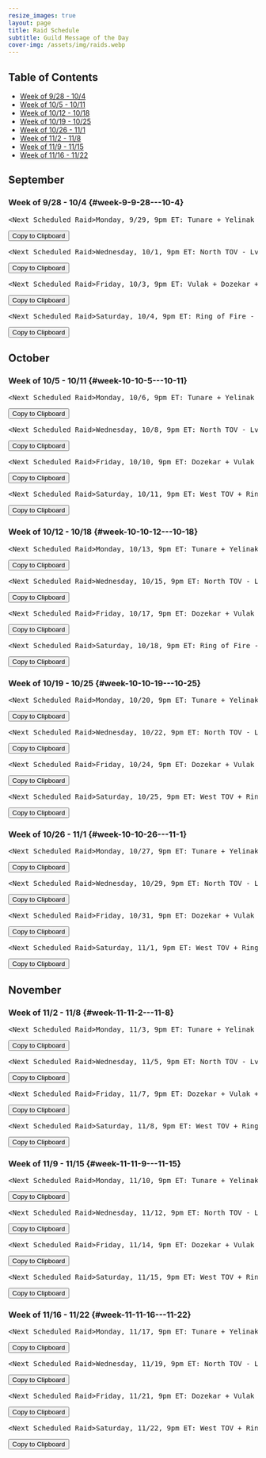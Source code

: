 ```yaml
---
resize_images: true
layout: page
title: Raid Schedule
subtitle: Guild Message of the Day
cover-img: /assets/img/raids.webp
---
```


## Table of Contents

- [Week of 9/28 - 10/4](#week-9-9-28---10-4)
- [Week of 10/5 - 10/11](#week-10-10-5---10-11)
- [Week of 10/12 - 10/18](#week-10-10-12---10-18)
- [Week of 10/19 - 10/25](#week-10-10-19---10-25)
- [Week of 10/26 - 11/1](#week-10-10-26---11-1)
- [Week of 11/2 - 11/8](#week-11-11-2---11-8)
- [Week of 11/9 - 11/15](#week-11-11-9---11-15)
- [Week of 11/16 - 11/22](#week-11-11-16---11-22)

## September


### Week of 9/28 - 10/4 {#week-9-9-28---10-4}

<div class="copy-text-container"><pre class="copy-text-content" id="copy-box-dok4f8f7i">&lt;Next Scheduled Raid&gt;Monday, 9/29, 9pm ET: Tunare + Yelinak + Plane of Fear + HoT - Lv55+ to raid - Join us at FormerGlory.LOL</pre><button class="copy-button" onclick="copyText('copy-box-dok4f8f7i')">Copy to Clipboard</button></div>

<div class="copy-text-container"><pre class="copy-text-content" id="copy-box-t5vcyww9u">&lt;Next Scheduled Raid&gt;Wednesday, 10/1, 9pm ET: North TOV - Lv55+ to raid - Join us at FormerGlory.LOL</pre><button class="copy-button" onclick="copyText('copy-box-t5vcyww9u')">Copy to Clipboard</button></div>

<div class="copy-text-container"><pre class="copy-text-content" id="copy-box-e7jw3y1nn">&lt;Next Scheduled Raid&gt;Friday, 10/3, 9pm ET: Vulak + Dozekar + Klandi & Zlandi + Sleeper's Tomb - Lv55+ to raid - Join us at FormerGlory.LOL</pre><button class="copy-button" onclick="copyText('copy-box-e7jw3y1nn')">Copy to Clipboard</button></div>

<div class="copy-text-container"><pre class="copy-text-content" id="copy-box-23tq5y53o">&lt;Next Scheduled Raid&gt;Saturday, 10/4, 9pm ET: Ring of Fire - Lv55+ to raid - Join us at FormerGlory.LOL</pre><button class="copy-button" onclick="copyText('copy-box-23tq5y53o')">Copy to Clipboard</button></div>


## October


### Week of 10/5 - 10/11 {#week-10-10-5---10-11}

<div class="copy-text-container"><pre class="copy-text-content" id="copy-box-49585clts">&lt;Next Scheduled Raid&gt;Monday, 10/6, 9pm ET: Tunare + Yelinak + KT + Plane of Fear + HoT - Lv55+ to raid - Join us at FormerGlory.LOL</pre><button class="copy-button" onclick="copyText('copy-box-49585clts')">Copy to Clipboard</button></div>

<div class="copy-text-container"><pre class="copy-text-content" id="copy-box-yr2eathnr">&lt;Next Scheduled Raid&gt;Wednesday, 10/8, 9pm ET: North TOV - Lv55+ to raid - Join us at FormerGlory.LOL</pre><button class="copy-button" onclick="copyText('copy-box-yr2eathnr')">Copy to Clipboard</button></div>

<div class="copy-text-container"><pre class="copy-text-content" id="copy-box-yrjg8hjia">&lt;Next Scheduled Raid&gt;Friday, 10/10, 9pm ET: Dozekar + Vulak + Klandi & Zlandi + AoW - Lv55+ to raid - Join us at FormerGlory.LOL</pre><button class="copy-button" onclick="copyText('copy-box-yrjg8hjia')">Copy to Clipboard</button></div>

<div class="copy-text-container"><pre class="copy-text-content" id="copy-box-864xldpso">&lt;Next Scheduled Raid&gt;Saturday, 10/11, 9pm ET: West TOV + Ring War + Dain - Lv55+ to raid - Join us at FormerGlory.LOL</pre><button class="copy-button" onclick="copyText('copy-box-864xldpso')">Copy to Clipboard</button></div>


### Week of 10/12 - 10/18 {#week-10-10-12---10-18}

<div class="copy-text-container"><pre class="copy-text-content" id="copy-box-tkmj0noek">&lt;Next Scheduled Raid&gt;Monday, 10/13, 9pm ET: Tunare + Yelinak + KT + Plane of Fear + HoT - Lv55+ to raid - Join us at FormerGlory.LOL</pre><button class="copy-button" onclick="copyText('copy-box-tkmj0noek')">Copy to Clipboard</button></div>

<div class="copy-text-container"><pre class="copy-text-content" id="copy-box-r3tmf3wbn">&lt;Next Scheduled Raid&gt;Wednesday, 10/15, 9pm ET: North TOV - Lv55+ to raid - Join us at FormerGlory.LOL</pre><button class="copy-button" onclick="copyText('copy-box-r3tmf3wbn')">Copy to Clipboard</button></div>

<div class="copy-text-container"><pre class="copy-text-content" id="copy-box-qrqhgdhe4">&lt;Next Scheduled Raid&gt;Friday, 10/17, 9pm ET: Dozekar + Vulak + AoW + Sleeper's Tomb - Lv55+ to raid - Join us at FormerGlory.LOL</pre><button class="copy-button" onclick="copyText('copy-box-qrqhgdhe4')">Copy to Clipboard</button></div>

<div class="copy-text-container"><pre class="copy-text-content" id="copy-box-1awyvdu6b">&lt;Next Scheduled Raid&gt;Saturday, 10/18, 9pm ET: Ring of Fire - Lv55+ to raid - Join us at FormerGlory.LOL</pre><button class="copy-button" onclick="copyText('copy-box-1awyvdu6b')">Copy to Clipboard</button></div>


### Week of 10/19 - 10/25 {#week-10-10-19---10-25}

<div class="copy-text-container"><pre class="copy-text-content" id="copy-box-1shmt9x8t">&lt;Next Scheduled Raid&gt;Monday, 10/20, 9pm ET: Tunare + Yelinak + KT + Plane of Fear + HoT - Lv55+ to raid - Join us at FormerGlory.LOL</pre><button class="copy-button" onclick="copyText('copy-box-1shmt9x8t')">Copy to Clipboard</button></div>

<div class="copy-text-container"><pre class="copy-text-content" id="copy-box-eo2ikwabi">&lt;Next Scheduled Raid&gt;Wednesday, 10/22, 9pm ET: North TOV - Lv55+ to raid - Join us at FormerGlory.LOL</pre><button class="copy-button" onclick="copyText('copy-box-eo2ikwabi')">Copy to Clipboard</button></div>

<div class="copy-text-container"><pre class="copy-text-content" id="copy-box-7h5ohze5r">&lt;Next Scheduled Raid&gt;Friday, 10/24, 9pm ET: Dozekar + Vulak + AoW + Sleeper's Tomb - Lv55+ to raid - Join us at FormerGlory.LOL</pre><button class="copy-button" onclick="copyText('copy-box-7h5ohze5r')">Copy to Clipboard</button></div>

<div class="copy-text-container"><pre class="copy-text-content" id="copy-box-bghs5w0nc">&lt;Next Scheduled Raid&gt;Saturday, 10/25, 9pm ET: West TOV + Ring War + Dain - Lv55+ to raid - Join us at FormerGlory.LOL</pre><button class="copy-button" onclick="copyText('copy-box-bghs5w0nc')">Copy to Clipboard</button></div>


### Week of 10/26 - 11/1 {#week-10-10-26---11-1}

<div class="copy-text-container"><pre class="copy-text-content" id="copy-box-9clg8p23x">&lt;Next Scheduled Raid&gt;Monday, 10/27, 9pm ET: Tunare + Yelinak + KT + Plane of Fear  + HoT - Lv55+ to raid - Join us at FormerGlory.LOL</pre><button class="copy-button" onclick="copyText('copy-box-9clg8p23x')">Copy to Clipboard</button></div>

<div class="copy-text-container"><pre class="copy-text-content" id="copy-box-4qoapx4k6">&lt;Next Scheduled Raid&gt;Wednesday, 10/29, 9pm ET: North TOV - Lv55+ to raid - Join us at FormerGlory.LOL</pre><button class="copy-button" onclick="copyText('copy-box-4qoapx4k6')">Copy to Clipboard</button></div>

<div class="copy-text-container"><pre class="copy-text-content" id="copy-box-hxdl6swtj">&lt;Next Scheduled Raid&gt;Friday, 10/31, 9pm ET: Dozekar + Vulak + AoW + Sleeper's Tomb - Lv55+ to raid - Join us at FormerGlory.LOL</pre><button class="copy-button" onclick="copyText('copy-box-hxdl6swtj')">Copy to Clipboard</button></div>

<div class="copy-text-container"><pre class="copy-text-content" id="copy-box-eaht3ivo7">&lt;Next Scheduled Raid&gt;Saturday, 11/1, 9pm ET: West TOV + Ring War + Dain - Lv55+ to raid - Join us at FormerGlory.LOL</pre><button class="copy-button" onclick="copyText('copy-box-eaht3ivo7')">Copy to Clipboard</button></div>


## November


### Week of 11/2 - 11/8 {#week-11-11-2---11-8}

<div class="copy-text-container"><pre class="copy-text-content" id="copy-box-2ynr4bjfs">&lt;Next Scheduled Raid&gt;Monday, 11/3, 9pm ET: Tunare + Yelinak + KT + Plane of Fear + HoT - Lv55+ to raid - Join us at FormerGlory.LOL</pre><button class="copy-button" onclick="copyText('copy-box-2ynr4bjfs')">Copy to Clipboard</button></div>

<div class="copy-text-container"><pre class="copy-text-content" id="copy-box-rtdagz5ea">&lt;Next Scheduled Raid&gt;Wednesday, 11/5, 9pm ET: North TOV - Lv55+ to raid - Join us at FormerGlory.LOL</pre><button class="copy-button" onclick="copyText('copy-box-rtdagz5ea')">Copy to Clipboard</button></div>

<div class="copy-text-container"><pre class="copy-text-content" id="copy-box-020spvptl">&lt;Next Scheduled Raid&gt;Friday, 11/7, 9pm ET: Dozekar + Vulak + AoW + Sleeper's Tomb - Lv55+ to raid - Join us at FormerGlory.LOL</pre><button class="copy-button" onclick="copyText('copy-box-020spvptl')">Copy to Clipboard</button></div>

<div class="copy-text-container"><pre class="copy-text-content" id="copy-box-yyddg0xng">&lt;Next Scheduled Raid&gt;Saturday, 11/8, 9pm ET: West TOV + Ring War + Dain - Lv55+ to raid - Join us at FormerGlory.LOL</pre><button class="copy-button" onclick="copyText('copy-box-yyddg0xng')">Copy to Clipboard</button></div>


### Week of 11/9 - 11/15 {#week-11-11-9---11-15}

<div class="copy-text-container"><pre class="copy-text-content" id="copy-box-tqw7la918">&lt;Next Scheduled Raid&gt;Monday, 11/10, 9pm ET: Tunare + Yelinak + KT + Plane of Fear + HoT - Lv55+ to raid - Join us at FormerGlory.LOL</pre><button class="copy-button" onclick="copyText('copy-box-tqw7la918')">Copy to Clipboard</button></div>

<div class="copy-text-container"><pre class="copy-text-content" id="copy-box-rh6ehob77">&lt;Next Scheduled Raid&gt;Wednesday, 11/12, 9pm ET: North TOV - Lv55+ to raid - Join us at FormerGlory.LOL</pre><button class="copy-button" onclick="copyText('copy-box-rh6ehob77')">Copy to Clipboard</button></div>

<div class="copy-text-container"><pre class="copy-text-content" id="copy-box-gertfe8l9">&lt;Next Scheduled Raid&gt;Friday, 11/14, 9pm ET: Dozekar + Vulak + AoW + Sleeper's Tomb - Lv55+ to raid - Join us at FormerGlory.LOL</pre><button class="copy-button" onclick="copyText('copy-box-gertfe8l9')">Copy to Clipboard</button></div>

<div class="copy-text-container"><pre class="copy-text-content" id="copy-box-jiwqpkrvf">&lt;Next Scheduled Raid&gt;Saturday, 11/15, 9pm ET: West TOV + Ring War + Dain - Lv55+ to raid - Join us at FormerGlory.LOL</pre><button class="copy-button" onclick="copyText('copy-box-jiwqpkrvf')">Copy to Clipboard</button></div>


### Week of 11/16 - 11/22 {#week-11-11-16---11-22}

<div class="copy-text-container"><pre class="copy-text-content" id="copy-box-s8ixizirj">&lt;Next Scheduled Raid&gt;Monday, 11/17, 9pm ET: Tunare + Yelinak + KT + Plane of Fear + HoT - Lv55+ to raid - Join us at FormerGlory.LOL</pre><button class="copy-button" onclick="copyText('copy-box-s8ixizirj')">Copy to Clipboard</button></div>

<div class="copy-text-container"><pre class="copy-text-content" id="copy-box-mmjvmq94d">&lt;Next Scheduled Raid&gt;Wednesday, 11/19, 9pm ET: North TOV - Lv55+ to raid - Join us at FormerGlory.LOL</pre><button class="copy-button" onclick="copyText('copy-box-mmjvmq94d')">Copy to Clipboard</button></div>

<div class="copy-text-container"><pre class="copy-text-content" id="copy-box-w7572b93w">&lt;Next Scheduled Raid&gt;Friday, 11/21, 9pm ET: Dozekar + Vulak + AoW + Sleeper's Tomb - Lv55+ to raid - Join us at FormerGlory.LOL</pre><button class="copy-button" onclick="copyText('copy-box-w7572b93w')">Copy to Clipboard</button></div>

<div class="copy-text-container"><pre class="copy-text-content" id="copy-box-ahmilhzbp">&lt;Next Scheduled Raid&gt;Saturday, 11/22, 9pm ET: West TOV + Ring War + Dain - Lv55+ to raid - Join us at FormerGlory.LOL</pre><button class="copy-button" onclick="copyText('copy-box-ahmilhzbp')">Copy to Clipboard</button></div>

